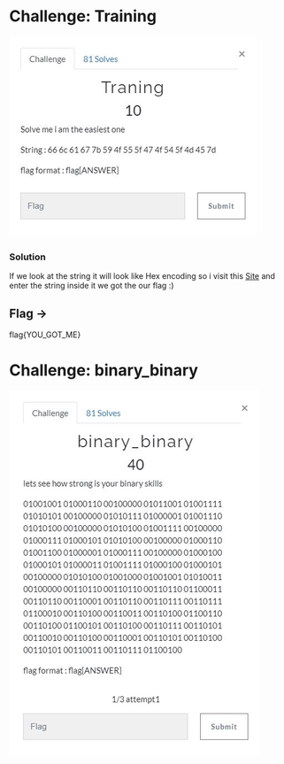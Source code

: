 # Challenge: Training

![alt text](https://github.com/VulnFreak/The-Cyber-Grabs-CTF/blob/master/Images/taining.JPG)

### Solution
If we look at the string it will look like Hex encoding so i visit this [Site](http://www.unit-conversion.info/texttools/hexadecimal/) and enter the string inside it 
we got the our flag :)

## Flag ->
flag{YOU_GOT_ME}

# Challenge: binary_binary

![alt text](https://github.com/VulnFreak/The-Cyber-Grabs-CTF/blob/master/Images/binary_binary.JPG)
